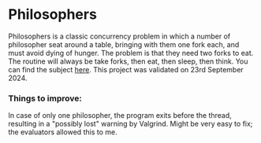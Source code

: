 # Philosophers
Philosophers is a classic concurrency problem in which a number of philosopher seat around a table, bringing with them one fork each, and must avoid dying of hunger. The problem is that they need two forks to eat. The routine will always be take forks, then eat, then sleep, then think. You can find the subject <a href="https://github.com/0xTo/All-42-subject/blob/main/pdf/Part..%20-%3E%20Pro../Philosophers.pdf">here</a>.
This project was validated on 23rd September 2024.

<h3>Things to improve:</h3>
In case of only one philosopher, the program exits before the thread, resulting in a "possibly lost" warning by Valgrind. Might be very easy to fix; the evaluators allowed this to me.
